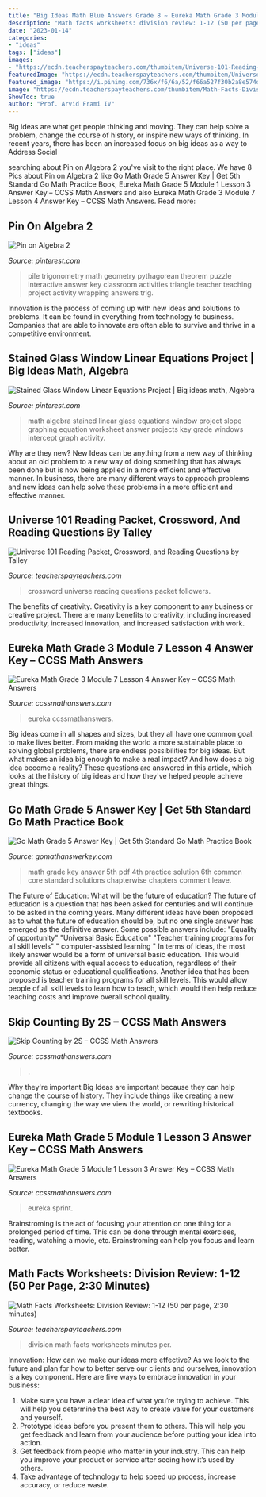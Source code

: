 ```yaml
---
title: "Big Ideas Math Blue Answers Grade 8 ~ Eureka Math Grade 3 Module 7 Lesson 4 Answer Key – Ccss Math Answers"
description: "Math facts worksheets: division review: 1-12 (50 per page, 2:30 minutes)"
date: "2023-01-14"
categories:
- "ideas"
tags: ["ideas"]
images:
- "https://ecdn.teacherspayteachers.com/thumbitem/Universe-101-Reading-Packet-Crossword-and-Reading-Questions-1376978468/original-448431-4.jpg"
featuredImage: "https://ecdn.teacherspayteachers.com/thumbitem/Universe-101-Reading-Packet-Crossword-and-Reading-Questions-1376978468/original-448431-4.jpg"
featured_image: "https://i.pinimg.com/736x/f6/6a/52/f66a527f30b2a8e574d830e617ce94d4--math-teacher-math-classroom.jpg"
image: "https://ecdn.teacherspayteachers.com/thumbitem/Math-Facts-Division-Review-1-12-50-per-page-2-30-minutes--3213549-1513164983/original-3213549-1.jpg"
ShowToc: true
author: "Prof. Arvid Frami IV"
---
```



Big ideas are what get people thinking and moving. They can help solve a problem, change the course of history, or inspire new ways of thinking. In recent years, there has been an increased focus on big ideas as a way to Address Social 

	

		
searching about Pin on Algebra 2 you've visit to the right place. We have 8 Pics about Pin on Algebra 2 like Go Math Grade 5 Answer Key | Get 5th Standard Go Math Practice Book, Eureka Math Grade 5 Module 1 Lesson 3 Answer Key – CCSS Math Answers and also Eureka Math Grade 3 Module 7 Lesson 4 Answer Key – CCSS Math Answers. Read more:
		
    
## Pin On Algebra 2

<img loading=lazy src="https://i.pinimg.com/736x/f6/6a/52/f66a527f30b2a8e574d830e617ce94d4--math-teacher-math-classroom.jpg" onerror="this.onerror=null;this.src='https://tse1.mm.bing.net/th?id=OIP.pF6k5Xa7XYA7MaiJo5H0iAHaJ3&amp;pid=15.1';" alt="Pin on Algebra 2">

_Source: pinterest.com_

>pile trigonometry math geometry pythagorean theorem puzzle interactive answer key classroom activities triangle teacher teaching project activity wrapping answers trig. 

	

Innovation is the process of coming up with new ideas and solutions to problems. It can be found in everything from technology to business. Companies that are able to innovate are often able to survive and thrive in a competitive environment.

    
## Stained Glass Window Linear Equations Project | Big Ideas Math, Algebra

<img loading=lazy src="https://i.pinimg.com/originals/2b/83/62/2b83622735b314588cda25a088176e25.jpg" onerror="this.onerror=null;this.src='https://tse1.mm.bing.net/th?id=OIP.UYIGvfn_NwfTzMnC0tB-IgHaJ4&amp;pid=15.1';" alt="Stained Glass Window Linear Equations Project | Big ideas math, Algebra">

_Source: pinterest.com_

>math algebra stained linear glass equations window project slope graphing equation worksheet answer projects key grade windows intercept graph activity. 

	

Why are they new?
New Ideas can be anything from a new way of thinking about an old problem to a new way of doing something that has always been done but is now being applied in a more efficient and effective manner. In business, there are many different ways to approach problems and new ideas can help solve these problems in a more efficient and effective manner.

    
## Universe 101 Reading Packet, Crossword, And Reading Questions By Talley

<img loading=lazy src="https://ecdn.teacherspayteachers.com/thumbitem/Universe-101-Reading-Packet-Crossword-and-Reading-Questions-1376978468/original-448431-4.jpg" onerror="this.onerror=null;this.src='https://tse2.mm.bing.net/th?id=OIP.dKBpJPme0qiymzKH_WVUAAAAAA&amp;pid=15.1';" alt="Universe 101 Reading Packet, Crossword, and Reading Questions by Talley">

_Source: teacherspayteachers.com_

>crossword universe reading questions packet followers. 

	

The benefits of creativity.
Creativity is a key component to any business or creative project. There are many benefits to creativity, including increased productivity, increased innovation, and increased satisfaction with work.

    
## Eureka Math Grade 3 Module 7 Lesson 4 Answer Key – CCSS Math Answers

<img loading=lazy src="https://ccssmathanswers.com/wp-content/uploads/2021/03/Engage-NY-Eureka-Math-3rd-Grade-Module-7-Lesson-4-Answer-Key-Pattern-Sheet-Answer-Key-251x300.png" onerror="this.onerror=null;this.src='https://tse4.mm.bing.net/th?id=OIP.6nTsZCdYbeMdgVbM7-uMAAAAAA&amp;pid=15.1';" alt="Eureka Math Grade 3 Module 7 Lesson 4 Answer Key – CCSS Math Answers">

_Source: ccssmathanswers.com_

>eureka ccssmathanswers. 

	

Big ideas come in all shapes and sizes, but they all have one common goal: to make lives better. From making the world a more sustainable place to solving global problems, there are endless possibilities for big ideas. But what makes an idea big enough to make a real impact? And how does a big idea become a reality? These questions are answered in this article, which looks at the history of big ideas and how they've helped people achieve great things.

    
## Go Math Grade 5 Answer Key | Get 5th Standard Go Math Practice Book

<img loading=lazy src="https://i2.wp.com/gomathanswerkey.com/wp-content/uploads/2020/06/Go-Math-Grade-5-Answer-Key.png?fit=1024%2C576&amp;ssl=1" onerror="this.onerror=null;this.src='https://tse4.mm.bing.net/th?id=OIP.bh7iNQSg_L_WVxIc4R44QAHaEK&amp;pid=15.1';" alt="Go Math Grade 5 Answer Key | Get 5th Standard Go Math Practice Book">

_Source: gomathanswerkey.com_

>math grade key answer 5th pdf 4th practice solution 6th common core standard solutions chapterwise chapters comment leave. 

	

The Future of Education: What will be the future of education?
The future of education is a question that has been asked for centuries and will continue to be asked in the coming years. Many different ideas have been proposed as to what the future of education should be, but no one single answer has emerged as the definitive answer. Some possible answers include: 
"Equality of opportunity" 
"Universal Basic Education" 
"Teacher training programs for all skill levels" 
" computer-assisted learning "
In terms of ideas, the most likely answer would be a form of universal basic education. This would provide all citizens with equal access to education, regardless of their economic status or educational qualifications. Another idea that has been proposed is teacher training programs for all skill levels. This would allow people of all skill levels to learn how to teach, which would then help reduce teaching costs and improve overall school quality.

    
## Skip Counting By 2S – CCSS Math Answers

<img loading=lazy src="https://ccssmathanswers.com/wp-content/uploads/2021/05/Skip-Counting-by-2s-280x300.png" onerror="this.onerror=null;this.src='https://tse1.mm.bing.net/th?id=OIP.-zLricojlq3pIYNTHloUJQAAAA&amp;pid=15.1';" alt="Skip Counting by 2S – CCSS Math Answers">

_Source: ccssmathanswers.com_

>. 

	

Why they're important
Big Ideas are important because they can help change the course of history. They include things like creating a new currency, changing the way we view the world, or rewriting historical textbooks.

    
## Eureka Math Grade 5 Module 1 Lesson 3 Answer Key – CCSS Math Answers

<img loading=lazy src="https://ccssmathanswers.com/wp-content/uploads/2021/03/Eureka-Math-Grade-5-Module-1-Lesson-3-Sprint-Answer-Key-1-1.png" onerror="this.onerror=null;this.src='https://tse2.mm.bing.net/th?id=OIP.YcoUgUT9m8ZetNBz7ehtWAAAAA&amp;pid=15.1';" alt="Eureka Math Grade 5 Module 1 Lesson 3 Answer Key – CCSS Math Answers">

_Source: ccssmathanswers.com_

>eureka sprint. 

	

Brainstroming is the act of focusing your attention on one thing for a prolonged period of time. This can be done through mental exercises, reading, watching a movie, etc. Brainstroming can help you focus and learn better.

    
## Math Facts Worksheets: Division Review: 1-12 (50 Per Page, 2:30 Minutes)

<img loading=lazy src="https://ecdn.teacherspayteachers.com/thumbitem/Math-Facts-Division-Review-1-12-50-per-page-2-30-minutes--3213549-1513164983/original-3213549-1.jpg" onerror="this.onerror=null;this.src='https://tse3.mm.bing.net/th?id=OIP.vTfh9q8ZQF5rbWIH_JkWDQAAAA&amp;pid=15.1';" alt="Math Facts Worksheets: Division Review: 1-12 (50 per page, 2:30 minutes)">

_Source: teacherspayteachers.com_

>division math facts worksheets minutes per. 

	

Innovation: How can we make our ideas more effective?
As we look to the future and plan for how to better serve our clients and ourselves, innovation is a key component. Here are five ways to embrace innovation in your business: 
1. Make sure you have a clear idea of what you’re trying to achieve. This will help you determine the best way to create value for your customers and yourself. 
2. Prototype ideas before you present them to others. This will help you get feedback and learn from your audience before putting your idea into action. 
3. Get feedback from people who matter in your industry. This can help you improve your product or service after seeing how it’s used by others. 
4. Take advantage of technology to help speed up process, increase accuracy, or reduce waste.

